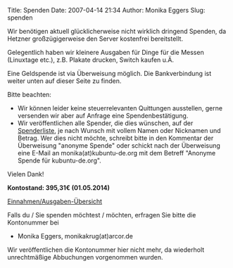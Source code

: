 Title: Spenden
Date: 2007-04-14 21:34
Author: Monika Eggers
Slug: spenden

Wir benötigen aktuell glücklicherweise nicht wirklich dringend Spenden,
da Hetzner großzügigerweise den Server kostenfrei bereitstellt.


Gelegentlich haben wir kleinere Ausgaben für Dinge für die Messen
(Linuxtage etc.), z.B. Plakate drucken, Switch kaufen u.Ä.


Eine Geldspende ist via
Überweisung möglich. Die Bankverbindung
ist weiter unten auf dieser Seite zu finden.


Bitte beachten:


-   Wir können leider keine steuerrelevanten Quittungen ausstellen,
    gerne versenden wir aber auf Anfrage eine Spendenbestätigung.
-   Wir veröffentlichen alle Spender, die dies wünschen, auf der
    [Spenderliste](http://www.kubuntu-de.org/spenderliste), je nach
    Wunsch mit vollem Namen oder Nicknamen und Betrag. Wer dies nicht
    möchte, schreibt bitte in den Kommentar der Überweisung "anonyme
    Spende" oder schickt nach der Überweisung eine E-Mail an
    monika(at)kubuntu-de.org mit dem Betreff "Anonyme Spende für
    kubuntu-de.org".


Vielen Dank!


**Kontostand: 395,31€ (01.05.2014)**

[Einnahmen/Ausgaben-Übersicht](http://www.kubuntu-de.org/einnahmen-ausgaben)

Falls du / Sie spenden möchtest / möchten, erfragen Sie bitte die
Kontonummer bei


-   Monika Eggers, monikakrug(at)arcor.de


Wir veröffentlichen die Kontonummer hier nicht mehr, da wiederholt
unrechtmäßige Abbuchungen vorgenommen wurden.
